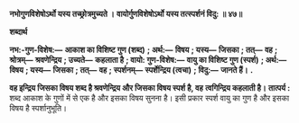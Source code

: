 **नभोगुणविशेषोऽर्थो यस्य तच्छ्रोत्रमुच्यते ।** **वायोर्गुणविशेषोऽर्थो यस्य तत्स्पर्शनं विदु: ॥ ४७॥** 

**शब्दार्थ** 

**नभ:-गुण-विशेष:—** **आकाश का विशिष्ट गुण (शब्द)** **; अर्थ:—** **विषय** **; यस्य—** **जिसका** **; तत्—** **वह** **; श्रोत्रम्—** **श्रवणेन्द्रिय** **; उच्यते—** **कहलाता है** **; वायो: गुण-विशेष:—** **वायु का विशिष्ट गुण (स्पर्श)** **; अर्थ:—** **विषय** **; यस्य—** **जिसका** **; तत्—** **वह** **; स्पर्शनम्—** **स्पर्शेन्द्रिय (त्वचा)** **; विदु:—** **जानते हैं।** **.** 

**वह इन्द्रिय जिसका विषय शब्द है श्रवणेन्द्रिय और जिसका विषय स्पर्श है, वह** **त्वगिन्द्रिय कहलाती है।** **तात्पर्य :** शब्द आकाश के गुणों में से एक है और इसका विषय सुनना है। इसी प्रकार स्पर्श वायु का गुण है और इसका विषय है स्पर्शानुभूति।  